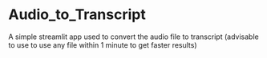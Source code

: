 # Audio_to_Transcript
A simple streamlit app used to convert the audio file to transcript (advisable to use to use any file within 1 minute to get faster results)
